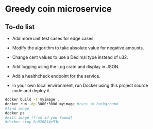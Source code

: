 # Greedy coin microservice

## To-do list

- Add more unit test cases for edge cases.

- Modify the algorithm to take absolute value for negative amounts.

- Change cent values to use a Decimal type instead of u32.

- Add logging using the Log crate and display in JSON.

- Add a healthcheck endpoint for the service.

- In your own local environment, run Docker 
using this project source code and deploy it.

```bash
docker build -t myimage .
docker run -dp 3000:3000 myimage #runs in background
#find image
docker ps
#kill image (from id you found)
#docker stop 0a0200f4e53b 
```